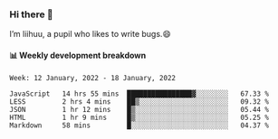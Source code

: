 ### Hi there 👋
I’m liihuu, a pupil who likes to write bugs.😄


#### 📊 Weekly development breakdown
<!--START_SECTION:waka-->
```text
Week: 12 January, 2022 - 18 January, 2022

JavaScript   14 hrs 55 mins  ████████████████▓░░░░░░░░   67.33 % 
LESS         2 hrs 4 mins    ██▒░░░░░░░░░░░░░░░░░░░░░░   09.32 % 
JSON         1 hr 12 mins    █▒░░░░░░░░░░░░░░░░░░░░░░░   05.44 % 
HTML         1 hr 9 mins     █▒░░░░░░░░░░░░░░░░░░░░░░░   05.25 % 
Markdown     58 mins         █░░░░░░░░░░░░░░░░░░░░░░░░   04.37 % 
```
<!--END_SECTION:waka-->

<!--
**liihuu/liihuu** is a ✨ _special_ ✨ repository because its `README.md` (this file) appears on your GitHub profile.

Here are some ideas to get you started:

- 🔭 I’m currently working on ...
- 🌱 I’m currently learning ...
- 👯 I’m looking to collaborate on ...
- 🤔 I’m looking for help with ...
- 💬 Ask me about ...
- 📫 How to reach me: ...
- 😄 Pronouns: ...
- ⚡ Fun fact: ...
-->
